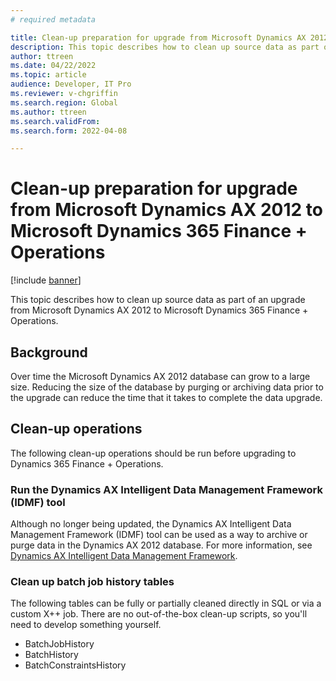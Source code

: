 ```yaml
---
# required metadata

title: Clean-up preparation for upgrade from Microsoft Dynamics AX 2012 to Microsoft Dynamics 365 Finance + Operations
description: This topic describes how to clean up source data as part of an upgrade from Microsoft Dynamics AX 2012 to Microsoft Dynamics 365 Finance + Operations.
author: ttreen 
ms.date: 04/22/2022
ms.topic: article
audience: Developer, IT Pro
ms.reviewer: v-chgriffin
ms.search.region: Global
ms.author: ttreen
ms.search.validFrom: 
ms.search.form: 2022-04-08

---
```


# Clean-up preparation for upgrade from Microsoft Dynamics AX 2012 to Microsoft Dynamics 365 Finance + Operations

[!include [banner](../includes/banner.md)]

This topic describes how to clean up source data as part of an upgrade from Microsoft Dynamics AX 2012 to Microsoft Dynamics 365 Finance + Operations. 

## Background

Over time the Microsoft Dynamics AX 2012 database can grow to a large size. Reducing the size of the database by purging or archiving data prior to the upgrade can reduce the time that it takes to complete the data upgrade.

## Clean-up operations

The following clean-up operations should be run before upgrading to Dynamics 365 Finance + Operations.

### Run the Dynamics AX Intelligent Data Management Framework (IDMF) tool

Although no longer being updated, the Dynamics AX Intelligent Data Management Framework (IDMF) tool can be used as a way to archive or purge data in the Dynamics AX 2012 database. For more information, see [Dynamics AX Intelligent Data Management Framework](/dynamicsax-2012/appuser-itpro/microsoft-dynamics-ax-intelligent-data-management-framework-idmf).

### Clean up batch job history tables

The following tables can be fully or partially cleaned directly in SQL or via a custom X++ job. There are no out-of-the-box clean-up scripts, so you'll need to develop something yourself.
 - BatchJobHistory
 - BatchHistory
 - BatchConstraintsHistory

